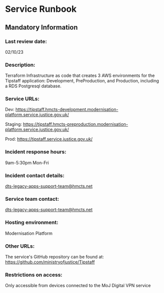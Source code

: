 # Service Runbook

<!-- This is a template that should be populated by the development team when moving to the modernisation platform, but also reviewed and kept up to date.
To ensure that people looking at your runbook can get the information they need quickly, your runbook should be short but clear. Throughout, only use acronyms if you’re confident that someone who has just been woken up at 3am would understand them. -->

## Mandatory Information

### **Last review date:**

02/10/23

### **Description:**

Terraform Infrastructure as code that creates 3 AWS environments for the Tipstaff application: Development, PreProduction, and Production, including a RDS Postgresql database.

### **Service URLs:**

Dev: <https://tipstaff.hmcts-development.modernisation-platform.service.justice.gov.uk/>

Staging: <https://tipstaff.hmcts-preproduction.modernisation-platform.service.justice.gov.uk/>

Prod: <https://tipstaff.service.justice.gov.uk/>

### **Incident response hours:**

9am-5:30pm Mon-Fri

### **Incident contact details:**

<dts-legacy-apps-support-team@hmcts.net>

### **Service team contact:**

<dts-legacy-apps-support-team@hmcts.net>

### **Hosting environment:**

Modernisation Platform

### **Other URLs:**

The service's GitHub repository can be found at: <https://github.com/ministryofjustice/Tipstaff>

### **Restrictions on access:**

Only accessible from devices connected to the MoJ Digital VPN service
